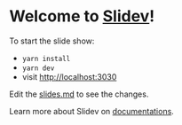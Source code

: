 # Welcome to [Slidev](https://github.com/slidevjs/slidev)!

To start the slide show:

- `yarn install`
- `yarn dev`
- visit <http://localhost:3030>

Edit the [slides.md](./slides.md) to see the changes.

Learn more about Slidev on [documentations](https://sli.dev/).
